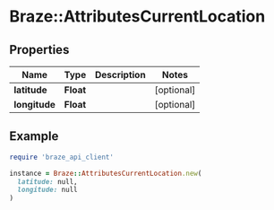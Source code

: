 # Braze::AttributesCurrentLocation

## Properties

| Name | Type | Description | Notes |
| ---- | ---- | ----------- | ----- |
| **latitude** | **Float** |  | [optional] |
| **longitude** | **Float** |  | [optional] |

## Example

```ruby
require 'braze_api_client'

instance = Braze::AttributesCurrentLocation.new(
  latitude: null,
  longitude: null
)
```

